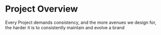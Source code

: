 Project Overview
================
Every Project demands consistency, and the more avenues we design for, the harder it is to consistently maintain and evolve a brand
